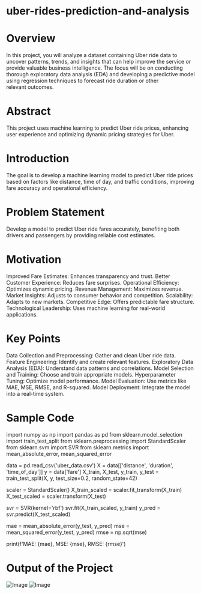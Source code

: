 # uber-rides-prediction-and-analysis

# Overview
In this project, you will analyze a dataset containing Uber ride data to uncover patterns, trends, and insights that can help improve the service or provide valuable business intelligence. The focus will be on conducting thorough exploratory data analysis (EDA) and developing a predictive model using regression techniques to forecast ride duration or other relevant outcomes.
# Abstract
This project uses machine learning to predict Uber ride prices, enhancing user experience and optimizing dynamic pricing strategies for Uber.

# Introduction
The goal is to develop a machine learning model to predict Uber ride prices based on factors like distance, time of day, and traffic conditions, improving fare accuracy and operational efficiency.

# Problem Statement
Develop a model to predict Uber ride fares accurately, benefiting both drivers and passengers by providing reliable cost estimates.

# Motivation
Improved Fare Estimates: Enhances transparency and trust.
Better Customer Experience: Reduces fare surprises.
Operational Efficiency: Optimizes dynamic pricing.
Revenue Management: Maximizes revenue.
Market Insights: Adjusts to consumer behavior and competition.
Scalability: Adapts to new markets.
Competitive Edge: Offers predictable fare structure.
Technological Leadership: Uses machine learning for real-world applications.
 # Key Points
Data Collection and Preprocessing: Gather and clean Uber ride data.
Feature Engineering: Identify and create relevant features.
Exploratory Data Analysis (EDA): Understand data patterns and correlations.
Model Selection and Training: Choose and train appropriate models.
Hyperparameter Tuning: Optimize model performance.
Model Evaluation: Use metrics like MAE, MSE, RMSE, and R-squared.
Model Deployment: Integrate the model into a real-time system.
# Sample Code
import numpy as np
import pandas as pd
from sklearn.model_selection import train_test_split
from sklearn.preprocessing import StandardScaler
from sklearn.svm import SVR
from sklearn.metrics import mean_absolute_error, mean_squared_error

data = pd.read_csv('uber_data.csv')
X = data[['distance', 'duration', 'time_of_day']]
y = data['fare']
X_train, X_test, y_train, y_test = train_test_split(X, y, test_size=0.2, random_state=42)

scaler = StandardScaler()
X_train_scaled = scaler.fit_transform(X_train)
X_test_scaled = scaler.transform(X_test)

svr = SVR(kernel='rbf')
svr.fit(X_train_scaled, y_train)
y_pred = svr.predict(X_test_scaled)

mae = mean_absolute_error(y_test, y_pred)
mse = mean_squared_error(y_test, y_pred)
rmse = np.sqrt(mse)

print(f'MAE: {mae}, MSE: {mse}, RMSE: {rmse}')
# Output of the Project
![Image](https://github.com/user-attachments/assets/7927ca2b-49ca-4167-8fd1-1391807bda48)
![Image](https://github.com/user-attachments/assets/e470110d-33fd-41c7-bca1-907a1769102e)
